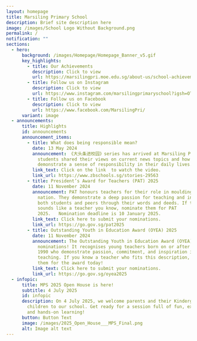 ```yaml
---
layout: homepage
title: Marsiling Primary School
description: Brief site description here
image: /images/School Logo Without Background.png
permalink: /
notification: ""
sections:
  - hero:
      background: /images/Homepage/Homepage_Banner_v5.gif
      key_highlights:
        - title: Our Achievements
          description: Click to view
          url: https://marsilingpri.moe.edu.sg/about-us/school-achievements/marsiling-in-the-news/
        - title: Follow us on Instagram
          description: Click to view
          url: https://www.instagram.com/marsilingprimaryschool?igsh=OTEwaDJwZjhzMm1p
        - title: Follow us on Facebook
          description: Click to view
          url: https://www.facebook.com/MarsilingPri/
      variant: image
  - announcements:
      title: Highlights
      id: announcements
      announcement_items:
        - title: What does being responsible mean?
          date: 13 May 2024
          announcement: 《大头条进校园》series has arrived at Marsiling Primary School! Three P5
            students shared their views on current news topics and how they
            demonstrate a sense of responsibility in their daily lives.
          link_text: Click on the link  to watch the video.
          link_url: https://www.zbschools.sg/stories-29563
        - title: President’s Award for Teachers (PAT) 2025
          date: 11 November 2024
          announcement: PAT honours teachers for their role in moulding the future of our
            nation. They demonstrate a deep passion for teaching and inspire
            both students and peers through their words and deeds. If this
            sounds like a teacher you know, nominate them for PAT
            2025.   Nomination deadline is 10 January 2025.
          link_text: Click here to submit your nominations.
          link_url: https://go.gov.sg/pat2025
        - title: Outstanding Youth in Education Award (OYEA) 2025
          date: 11 November 2024
          announcement: The Outstanding Youth in Education Award (OYEA) 2025 is open for
            nominations! It recognises young teachers born on or after 30 June
            1990 who demonstrate passion, commitment, and inspiration in their
            teaching. If you know a teacher who fits this description, nominate
            them for the award today!
          link_text: Click here to submit your nominations.
          link_url: https://go.gov.sg/oyea2025
  - infopic:
      title: MPS 2025 Open House is here!
      subtitle: 4 July 2025
      id: infopic
      description: On 4 July 2025, we welcome parents and their Kindergarten 2 (K2)
        children to our school. Get ready for a session full of fun, exploration
        and hands-on learning!
      button: Button Text
      image: /images/2025_Open_House___MPS_Final.png
      alt: Image alt text
---
```

